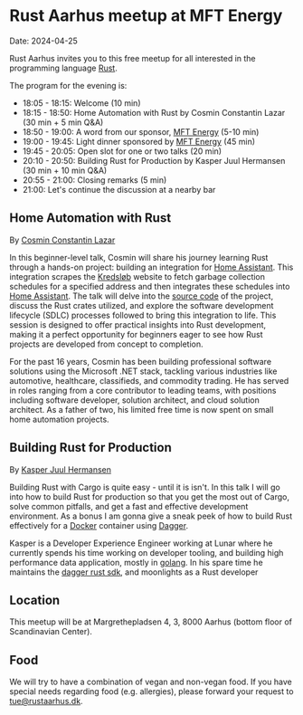 # Rust Aarhus meetup at MFT Energy

Date: 2024-04-25

Rust Aarhus invites you to this free meetup for all interested in the programming language [Rust].

The program for the evening is:

- 18:05 - 18:15: Welcome (10 min)
- 18:15 - 18:50: Home Automation with Rust by Cosmin Constantin Lazar (30 min + 5 min Q&A)
- 18:50 - 19:00: A word from our sponsor, [MFT Energy][mft] (5-10 min)
- 19:00 - 19:45: Light dinner sponsored by [MFT Energy][mft] (45 min)
- 19:45 - 20:05: Open slot for one or two talks (20 min)
- 20:10 - 20:50: Building Rust for Production by Kasper Juul Hermansen (30 min + 10 min Q&A)
- 20:55 - 21:00: Closing remarks (5 min)
- 21:00: Let's continue the discussion at a nearby bar


## Home Automation with Rust
By [Cosmin Constantin Lazar][ccl]

In this beginner-level talk, Cosmin will share his journey learning Rust through a hands-on project: building an integration for [Home Assistant](https://github.com/home-assistant). This integration scrapes the [Kredsløb](https://www.kredslob.dk/produkter-og-services/genbrug-og-affald/affaldsbeholdere/toemmekalender) website to fetch garbage collection schedules for a specified address and then integrates these schedules into [Home Assistant](https://github.com/home-assistant). The talk will delve into the [source code](https://github.com/CosminLazar/ha-mitaffald) of the project, discuss the Rust crates utilized, and explore the software development lifecycle (SDLC) processes followed to bring this integration to life. This session is designed to offer practical insights into Rust development, making it a perfect opportunity for beginners eager to see how Rust projects are developed from concept to completion.

For the past 16 years, Cosmin has been building professional software solutions using the Microsoft .NET stack, tackling various industries like automotive, healthcare, classifieds, and commodity trading. He has served in roles ranging from a core contributor to leading teams, with positions including software developer, solution architect, and cloud solution architect. As a father of two, his limited free time is now spent on small home automation projects.


## Building Rust for Production
By [Kasper Juul Hermansen][kjh]

Building Rust with Cargo is quite easy - until it is isn't. In this talk I will go into how to build
Rust for production so that you get the most out of Cargo, solve common pitfalls, and get a fast 
and effective development environment. As a bonus I am gonna give a sneak peek of how to build Rust
effectively for a [Docker] container using [Dagger].

Kasper is a Developer Experience Engineer working at Lunar where he currently spends his time working 
on developer tooling, and building high performance data application, mostly in [golang]. 
In his spare time he maintains the [dagger rust sdk], and moonlights as a Rust developer


## Location
This meetup will be at Margrethepladsen 4, 3, 8000 Aarhus (bottom floor of Scandinavian Center).


## Food
We will try to have a combination of vegan and non-vegan food. If you have special needs regarding food (e.g. allergies), please forward your request to tue@rustaarhus.dk.


[rust]: https://www.rust-lang.org/
[mft]: https://mft-energy.com/
[ccl]: https://www.linkedin.com/in/cosminconstantinlazar/
[kjh]: https://github.com/kjuulh
[dagger]: https://dagger.io/
[dagger rust sdk]: https://github.com/dagger/dagger/tree/main/sdk/rust
[docker]: https://www.docker.com/
[golang]: https://go.dev/
